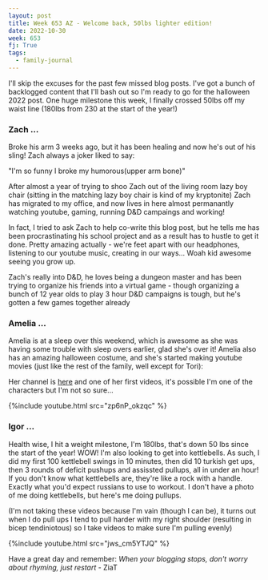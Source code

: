 ```yaml
---
layout: post
title: Week 653 AZ - Welcome back, 50lbs lighter edition!
date: 2022-10-30
week: 653
fj: True
tags:
  - family-journal
---
```


I'll skip the excuses for the past few missed blog posts. I've got a bunch of backlogged content that I'll bash out so I'm ready to go for the halloween 2022 post. One huge milestone this week, I finally crossed 50lbs off my waist line (180lbs from 230 at the start of the year!)

### Zach ...

Broke his arm 3 weeks ago, but it has been healing and now he's out of his sling!   Zach always a joker liked to say:

"I'm so funny I broke my humorous(upper arm bone)"

After almost a year of trying to shoo Zach out of the living room lazy boy chair (sitting in the matching lazy boy chair is kind of my kryptonite) Zach has migrated to my office, and now lives in here almost permanantly watching youtube, gaming, running D&D campaings and working!

In fact, I tried to ask Zach to help co-write this blog post, but he tells me has been procrastinating his school project and as a result has to hustle to get it done. Pretty amazing actually - we're feet apart with our headphones, listening to our youtube music, creating in our ways... Woah kid awesome seeing you grow up.

Zach's really into D&D, he loves being a dungeon master and has been trying to organize his friends into a virtual game - though organizing a bunch of 12 year olds to play 3 hour D&D campaigns is tough, but he's gotten a few games together already

### Amelia ...

Amelia is at a sleep over this weekend, which is awesome as she was having some trouble with sleep overs earlier, glad she's over it! Amelia also has an amazing halloween costume, and she's started making youtube movies (just like the rest of the family, well except for Tori):

Her channel is [here](https://www.youtube.com/channel/UCUmXIPM9XtmEQKUg48D_ecg) and one of her first videos, it's possible I'm one of the characters but I'm not so sure...

{%include youtube.html src="zp6nP_okzqc" %}

### Igor ...

Health wise, I hit a weight milestone, I'm 180lbs, that's down 50 lbs since the start of the year! WOW! I'm also looking to get into kettlebells. As such, I did my first 100 kettlebell swings in 10 minutes, then did 10 turkish get ups, then 3 rounds of deficit pushups and assissted pullups, all in under an hour! If you don't know what kettlebells are, they're like a rock with a handle. Exactly what you'd expect russians to use to workout. I don't have a photo of me doing kettlebells, but here's me doing pullups.

(I'm not taking these videos because I'm vain (though I can be), it turns out when I do pull ups I tend to pull harder with my right shoulder (resulting in bicep tendiniotous) so I take videos to make sure I'm pulling evenly)

{%include youtube.html src="jws_cm5YTJQ" %}

Have a great day and remember: _When your blogging stops, don't worry about rhyming, just restart_ - ZiaT

